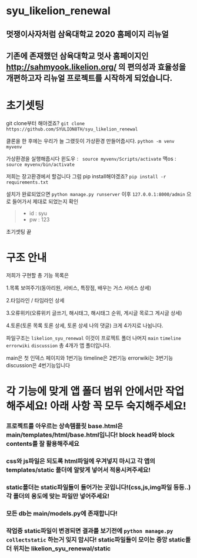# syu_likelion_renewal
## 멋쟁이사자처럼 삼육대학교 2020 홈페이지 리뉴얼

## 기존에 존재했던 삼육대학교 멋사 홈페이지인 http://sahmyook.likelion.org/ 의 편의성과 효율성을 개편하고자 리뉴얼 프로젝트를 시작하게 되었습니다. ####

# 초기셋팅

git clone부터 해야겠죠? `git clone https://github.com/SYULION8TH/syu_likelion_renewal`

클론을 한 후에는 우리가 늘 그랬듯이 가상환경 만들어줍시다. `python -m venv myvenv`

가상환경을 실행해줍시다 윈도우 : ` source myvenv/Scripts/activate` 맥os : `source myvenv/bin/activate`

저희는 장고환경에서 할겁니다 그럼 pip install해야겠죠? `pip install -r requirements.txt`

설치가 완료되었으면 `python manage.py runserver` 이후 `127.0.0.1:8000/admin` 으로 들어가서 제대로 되었는지 확인
 
 >- id : syu
 >- pw : 123
 
 초기셋팅 끝
 
 
 # 구조 안내
 
 저희가 구현할 총 기능 목록은
 
 1.목록 보여주기(동아리원, 서비스, 특장점, 배우는 거스 서비스 상세)
 
 2.타임라인 / 타임라인 상세
 
 3.오류위키(오류위키 글쓰기, 해시태그, 해시태그 순위, 게시글 목로그 게시글 상세)
 
 4.토론(토론 목록 토론 상세, 토론 상세 나의 댓글)  크게 4가지로 나뉩니다.
 

 
 
  파일구조는 `likelion_syu_renewal` 이것이 프로젝트 폴더
  나머지 `main` `timeline` `errorwiki` `discussion` 총 4개가 앱 폴더입니다.
  
  main은 첫 인덱스 페이지와 1번기능
  timeline은 2번기능
  errorwiki는 3번기능
  discussion은 4번기능입니다
  
  # 각 기능에 맞게 앱 폴더 범위 안에서만 작업해주세요! 아래 사항 꼭 모두 숙지해주세요!
  
  ### 프로젝트를 아우르는 상속템플릿 base.html은 main/templates/html/base.html입니다! block head와 block contents를 잘 활용해주세요
  ### css와 js파일은 되도록 html파일에 우겨넣지 마시고 각 앱의 templates/static 폴더에 알맞게 넣어서 적용시켜주세요!
  ### static폴더는 static파일들이 들어가는 곳입니다!(css,js,img파일 등등..) 각 폴더의 용도에 맞는 파일만 넣어주세요!
  ### 모든 db는 main/models.py에 존재합니다!
  ### 작업중 static파일이 변경되면 결과를 보기전에 `python manage.py collectstatic` 하는거 잊지 맙시다! static파일들이 모이는 중앙 static폴더 위치는 likelion_syu_renewal/static
  
  
  
